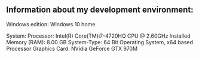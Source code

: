 ## Information about my development environment:

Windows edition:
  Windows 10 home

System:
  Processor: Intel(R) Core(TM)i7-4720HQ CPU @ 2.60GHz
  Installed Memory (RAM): 8.00 GB
  System-Type: 64 Bit Operating System, x64 based Processor
  Graphics Card: NVidia GeForce GTX 970M
